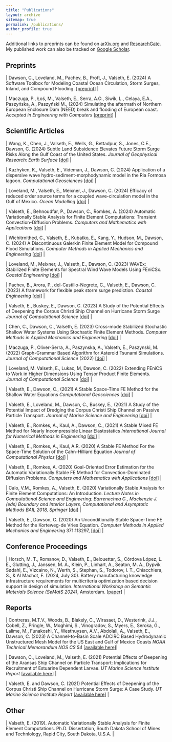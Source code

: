 ```yaml
---
title: "Publications"
layout: archive
sitemap: true
permalink: /publications/
author_profile: true
---
```


Additional links to preprints can be found on [arXiv.org](https://arxiv.org/search/?query=eirik+valseth&searchtype=author&abstracts=show&order=-announced_date_first&size=50) and [ResearchGate](https://www.researchgate.net/profile/Eirik_Valseth).
My published work can also be tracked on [Google Scholar](https://scholar.google.com/citations?user=U-GhD5IAAAAJ&hl=en).

## Preprints

| Dawson, C., Loveland, M., Pachev, B., Proft, J., Valseth, E.  (2024) A Software Toolbox for Modeling Coastal Ocean Circulation, Storm Surges, Inland, and Compound Flooding.  [[preprint](https://doi.org/10.21203/rs.3.rs-4432763/v1)] |

| Maczuga, P., Łoś, M., Valseth, E.,  Serra, A.O., Siwik, L., Celaya, E.A., Paszyńska, A., Paszyński M., (2024) Simulating the aftermath of Northern European Enclosure Dam (NEED) break and flooding of European coast. _Accepted in Engineering with Computers_  [[preprint](https://arxiv.org/pdf/2405.02310)] |









## Scientific Articles

| Wang, K., Chen, J., Valseth, E., Wells, G., Bettadpur, S., Jones, C.E., Dawson, C. (2024) Subtle Land Subsidence Elevates Future Storm Surge Risks Along the Gulf Coast of the United States. _Journal of Geophysical Research: Earth Surface_ [[doi](https://doi.org/10.1029/2024JF007858)]   |

| Kazhyken, K., Valseth, E., Videman, J., Dawson, C. (2024) Application of a dispersive wave hydro-sediment-morphodynamic model in the Ria Formosa lagoon. _Computational Geosciences_ [[doi](https://doi.org/10.1007/s10596-024-10305-x)]   |

| Loveland, M., Valseth, E., Meixner, J., Dawson, C. (2024) Efficacy of reduced order source terms for a coupled wave-circulation model in the Gulf of Mexico.   _Ocean Modelling_  [[doi](https://doi.org/10.1016/j.ocemod.2024.102387)]   |

| Valseth, E., Behnoudfar, P., Dawson, C., Romkes, A. (2024) Automatic Variationally Stable Analysis for Finite Element Computations: Transient Convection-Diffusion Problems. _Computers and Mathematics with Applications_ [[doi](https://doi.org/10.1016/j.camwa.2023.12.025)]  |

| Wichitrnithed, C., Valseth, E., Kubatko, E., Kang, Y., Hudson, M., Dawson, C. (2024) A Discontinuous Galerkin Finite Element Model for Compound Flood Simulations. _Computer Methods in Applied Mechanics and Engineering_   [[doi](https://doi.org/10.1016/j.cma.2023.116707)] |

| Loveland, M., Meixner, J., Valseth, E.,  Dawson, C. (2023)  WAVEx: Stabilized Finite Elements for Spectral Wind Wave Models Using FEniCSx. _Coastal Engineering_  [[doi](https://doi.org/10.1016/j.coastaleng.2023.104425)] |

| Pachev, B., Arora, P.,  del-Castillo-Negrete, C.,  Valseth, E., Dawson, C. (2023) A framework for flexible peak storm surge prediction. _Coastal Engineering_   [[doi](https://doi.org/10.1016/j.coastaleng.2023.104406)] | 

| Valseth, E., Buskey, E.,  Dawson, C. (2023) A Study of the Potential Effects of Deepening the Corpus Christi Ship Channel on Hurricane Storm Surge _Journal of Computational Science_  [[doi](https://doi.org/10.1016/j.jocs.2023.102138)] |

| Chen, C., Dawson, C., Valseth, E. (2023) Cross-mode Stabilized Stochastic Shallow Water Systems Using Stochastic Finite Element Methods. _Computer Methods in Applied Mechanics and Engineering_   [[doi](https://doi.org/10.1016/j.cma.2022.115873)] |

| Maczuga, P., Oliver-Serra, A., Paszynska, A., Valseth, E., Paszynski, M. (2022) Graph-Grammar Based Algorithm for Asteroid Tsunami Simulations. _Journal of Computational Science_ (2022) [[doi](https://doi.org/10.1016/j.jocs.2022.101856)] |

| Loveland, M. Valseth, E., Lukac, M, Dawson, C. (2022) Extending FEniCS to Work in Higher Dimensions Using Tensor Product Finite Elements. _Journal of Computational Science_   [[doi](https://doi.org/10.1016/j.jocs.2022.101831)] | 

| Valseth, E., Dawson, C., (2021) A Stable Space-Time FE Method for the Shallow Water Equations  _Computational Geosciences_ [[doi](https://doi.org/10.1007/s10596-021-10108-4)]  |

| Valseth, E., Loveland, M., Dawson, C., Buskey, E., (2021) A Study of the Potential Impact of Dredging the Corpus Christi Ship Channel on Passive Particle Transport. _Journal of Marine Science and Engineering_ [[doi](https://doi.org/10.3390/jmse9090935)]  |

| Valseth, E., Romkes, A., Kaul, A.,  Dawson, C., (2021) A Stable Mixed FE Method for Nearly Incompressible Linear Elastostatics  _International Journal for Numerical Methods in Engineering_ [[doi](https://doi.org/10.1002/nme.6743)]  |

| Valseth, E., Romkes, A., Kaul, A.R. (2020) A Stable FE Method For the Space-Time Solution of the Cahn-Hilliard Equation _Journal of Computational Physics_  [[doi](https://doi.org/10.1016/j.jcp.2021.110426)] |

| Valseth, E., Romkes, A. (2020) Goal-Oriented Error Estimation for the Automatic Variationally Stable FE Method for Convection-Dominated Diffusion Problems.  _Computers and Mathematics with Applications_ [[doi](https://doi.org/10.1016/j.camwa.2020.10.019)] |

| Calo, V.M., Romkes, A., Valseth, E.  (2020) Variationally Stable Analysis for Finite Element Computations: An Introduction. _Lecture Notes in Computational Science and Engineering: Barrenechea G., Mackenzie J. (eds) Boundary and Interior Layers, Computational and Asymptotic Methods BAIL 2018, Springer_ [[doi](https://doi.org/10.1007/978-3-030-41800-7)] |

| Valseth, E., Dawson, C. (2020) An Unconditionally Stable Space-Time FE Method for the Korteweg-de Vries Equation. _Computer Methods in Applied Mechanics and Engineering_ 371:113297, [[doi](https://doi.org/10.1016/j.cma.2020.113297)] |


## Conference Proceedings 

| Horsch, M. T., Romanov, D., Valseth, E., Belouettar, S., Córdova López, L. E., Glutting, J., Janssen, M. A., Klein, P., Linhart, A., Seaton, M. A., Dypvik Sødahl, E., Vizcaino, N., Werth, S., Stephan, S., Todorov, I. T., Chiacchiera, S., & Al Machot, F. (2024, July 30). Battery manufacturing knowledge infrastructure requirements for multicriteria optimization based decision support in design of simulation. _International Workshop on Semantic Materials Science (SeMatS 2024)_, Amsterdam. [[paper](https://doi.org/10.5281/zenodo.13132900)] |


## Reports 


| Contreras, M.T.V., Woods, B., Blakely, C., Wirasaet, D., Westerink, J.J., Cobell, Z., Pringle, W., Moghimi, S., Vinogradov, S., Myers, E., Seroka, G., Lalime, M., Funakoshi, Y., Westhuysen, A.V., Abdolali, A., Valseth, E., Dawson, C. (2023) A Channel-to-Basin Scale ADCIRC Based Hydrodynamic Unstructured Mesh Model for the US East and Gulf of Mexico Coasts _NOAA Technical Memorandum NOS CS 54_ [[available here](https://repository.library.noaa.gov/view/noaa/48079/noaa_48079_DS1.pdf)]|

| Dawson, C., Loveland, M., Valseth, E. (2021) Potential Effects of Deepening of the Aransas Ship Channel on Particle Transport: Implications for Recruitment of Estuarine Dependent Larvae. _UT Marine Science Institute Report_  [[available here](https://utmsi.utexas.edu/images/MSI/Blog_Research/OdenInstitute_PotentialEffectsofDeepeningoftheAransasShipChannelonParticleTransport.pdf)] |


| Valseth, E. and Dawson, C. (2021) Potential Effects of Deepening of the Corpus Christi Ship Channel on Hurricane Storm Surge: A Case Study. _UT Marine Science Institute Report_  [[available here](https://utmsi.utexas.edu/images/MSI/Blog_Research/Valseth_and_Dawson_2022.pdf)] |



## Other

| Valseth, E. (2019). Automatic Variationally Stable Analysis for Finite Element Computations. Ph.D. Dissertation, South Dakota School of Mines and Technlology, Rapid City, South Dakota, U.S.A. |
